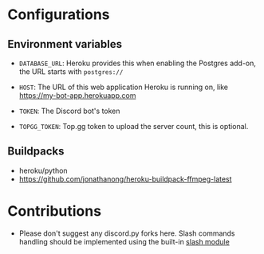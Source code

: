 # Configurations
## Environment variables
- `DATABASE_URL`: Heroku provides this when enabling the Postgres add-on, the URL starts with `postgres://`

- `HOST`: The URL of this web application Heroku is running on, like https://my-bot-app.herokuapp.com

- `TOKEN`: The Discord bot's token

- `TOPGG_TOKEN`: Top.gg token to upload the server count, this is optional.
## Buildpacks
- heroku/python
- https://github.com/jonathanong/heroku-buildpack-ffmpeg-latest
# Contributions
- Please don't suggest any discord.py forks here. Slash commands handling should be implemented using the built-in [slash module](https://github.com/Saratoga-CV6/haruka-rewrite/tree/main/bot/slash)
